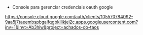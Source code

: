 - Console para gerenciar credenciais oauth google

https://console.cloud.google.com/auth/clients/105570784092-9aa5j7taeembspbgalfqgbkllikjei2c.apps.googleusercontent.com?inv=1&invt=Ab3hiw&project=achados-do-taos
